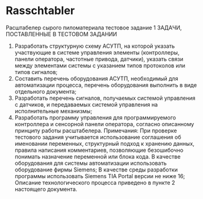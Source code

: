 # Rasschtabler
Расштабелер сырого пиломатериала тестовое задание
1 ЗАДАЧИ, ПОСТАВЛЕННЫЕ В ТЕСТОВОМ ЗАДАНИИ
1) Разработать структурную схему АСУТП, на которой указать участвующие в системе
управления элементы (контроллеры, панели оператора, частотные привода, датчики),
указать связи между элементами системы с указанием типов протоколов или типов
сигналов;
2) Составить перечень оборудования АСУТП, необходимый для автоматизации процесса,
перечень оборудования выполнить в виде отдельного документа;
3) Разработать перечень сигналов, получаемых системой управления с датчиков, и
передаваемых системой управления на исполнительные механизмы;
4) Разработать программу управления для программируемого контроллера и сенсорной панели
оператора, согласно описанному принципу работы расштабелера.
Примечания:
При проверке тестового задания учитывается использование соглашения об именовании
переменных, структурный подход к хранению данных, правила написания комментариев,
позволяющие безошибочно понимать назначение переменной или блока кода.
В качестве оборудования для системы автоматизации использовать оборудование фирмы
Siemens;
В качестве среды разработки программы использовать Siemens TIA Portal версии не ниже 16;
Описание технологического процесса приведено в пункте 2 настоящего документа.

